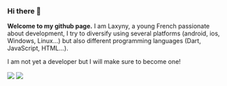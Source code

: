 ### Hi there 👋

**Welcome to my github page.**
I am Laxyny, a young French passionate about development, I try to diversify using several platforms (android, ios, Windows, Linux...) but also different programming languages (Dart, JavaScript, HTML...).

I am not yet a developer but I will make sure to become one!

<a>
  <img align="center" src="https://github-readme-stats.vercel.app/api?username=laxyny&theme=calm_pink&show_icons=true" />
  <img align="center" src="https://github-readme-stats.vercel.app/api/top-langs/?username=laxyny&layout=compact" />
</a>
